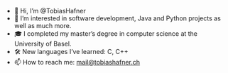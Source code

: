 - 👋 Hi, I’m @TobiasHafner
- 👀 I’m interested in software development, Java and Python projects as well as much more.
- 🎓 I completed my master’s degree in computer science at the University of Basel.
- 🛠️ New languages I’ve learned: C, C++
- 📫 How to reach me: mail@tobiashafner.ch
<!---TobiasHafner/TobiasHafner is a ✨ special ✨ repository because its `README.md` (this file) appears on your GitHub profile.
You can click the Preview link to take a look at your changes.--->
